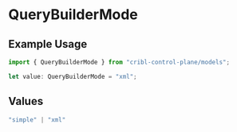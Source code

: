 # QueryBuilderMode

## Example Usage

```typescript
import { QueryBuilderMode } from "cribl-control-plane/models";

let value: QueryBuilderMode = "xml";
```

## Values

```typescript
"simple" | "xml"
```